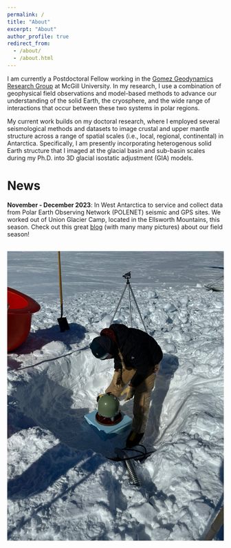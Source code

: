 ```yaml
---
permalink: /
title: "About"
excerpt: "About"
author_profile: true
redirect_from: 
  - /about/
  - /about.html
---
```


I am currently a Postdoctoral Fellow working in the [Gomez Geodynamics Research Group](https://www.natalyagomez.com "Geodynamics Research Group") 
at McGill University. In my research, I use a combination of geophysical field
observations and model-based methods to advance our understanding of the solid Earth,
the cryosphere, and the wide range of interactions that occur between these two systems
in polar regions. 

My current work builds on my doctoral research, where I employed several seismological methods 
and datasets to image crustal and upper mantle structure across a range of spatial scales 
(i.e., local, regional, continental) in Antarctica. Specifically, I am presently 
incorporating heterogenous solid Earth structure that I imaged at the glacial basin and 
sub-basin scales during my Ph.D. into 3D glacial isostatic adjustment (GIA) models.

# News
**November - December 2023**: In West Antarctica to service and collect data from Polar Earth Observing Network (POLENET) seismic 
and GPS sites. We worked out of Union Glacier Camp, located in the Ellsworth Mountains, this season. Check out this great 
[blog](https://polenet.org/2023-2024-field-season-progress/) (with many many pictures) about our field season!

<br/><img src='/images/IMG_0417.jpeg'>



